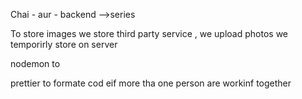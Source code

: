Chai - aur - backend -->series

To store images we store third party service , we upload photos we temporirly store on server 

nodemon to 

prettier  to formate cod eif more tha one person are workinf together  